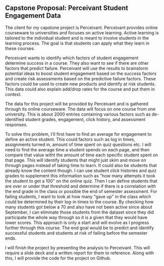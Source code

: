 ## **Capstone Proposal**: Perceivant Student Engagement Data

The client for my capstone project is Perceivant. Perceivant provides online courseware to universities and focuses on active learning. Active learning is tailored to the individual student and is meant to involve students in the learning process. The goal is that students can apply what they learn in these courses.

Perceivant wants to identify which factors of student engagement determine success in a course. They also want to see if there are other factors that predict failure. Perceivant will use the results to brainstorm potential ideas to boost student engagement based on the success factors and create risk assessments based on the predictive failure factors. These factors could be used to create new products and identify at risk students. This data could also explain add/drop rates for the course and put them in context.

The data for this project will be provided by Perceivant and is gathered through its online courseware. The data will focus on one course from one university. This is about 2000 entries containing various factors such as de-identified student grades, engagement, click history, and assessment responses.

To solve this problem, I'll first have to find an average for engagement to define an active student. This could factors such as log in times, assignments turned in, amount of time spent on quiz questions etc. I will need to find the average time a student spends on each page, and then compare that value witht the amount of time each specific student spent on that page. This will identify students that might just skim and move on through pages instead of taking time to learn. It could also be students that already know the content though. I can use student click histories and quiz grades to supplement this information such as "how many attempts it took the student to get a 100" on the online quiz. Then I can define students that are over or under that threshold and determine if there is a correlation with the end grade in the class or possible the end of semester assessment. For failing students, I want to look at how many "gave up" in the class which could be determined by their log-in times to the course. By checking how many students got below a 70 and also have not been active since about September, I can eliminate those students from the dataset since they did participate the whole way through so it is a given that they would have lower scores. This approach is only a start and will evolve as I progress further through this course. The end goal would be to predict and identify successful students and students at risk of failing before the semester ends. 

I will finish the project by presenting the analysis to Perceivant. This will require a slide deck and a written report for them to reference. Along with this, I will provide the code for the project on Github.

